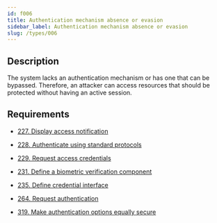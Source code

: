 ```yaml
---
id: f006
title: Authentication mechanism absence or evasion
sidebar_label: Authentication mechanism absence or evasion
slug: /types/006
---
```


## Description

The system lacks an authentication mechanism or has one that can be bypassed.
Therefore, an attacker can access resources that should be protected without
having an active session.

## Requirements

- [227. Display access notification](/criteria/authentication/227)

- [228. Authenticate using standard protocols](/criteria/authentication/228)

- [229. Request access credentials](/criteria/authentication/229)

- [231. Define a biometric verification component](/criteria/authentication/231)

- [235. Define credential interface](/criteria/authentication/235)

- [264. Request authentication](/criteria/authentication/264)

- [319. Make authentication options equally secure](/criteria/authentication/319)
